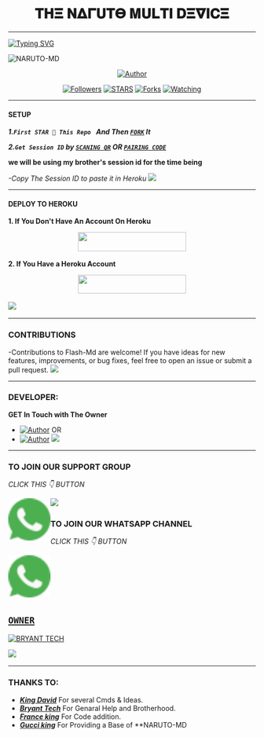 <h1 align="center"> 𝚻𝚮𝚵 𝚴𝚫𝚪𝐔𝚻𝚯 𝚳𝐔𝐋𝚻𝚰 𝐃𝚵𝛁𝚰𝐂𝚵  </h1>
<p align="center">  
  
***
  
<a href="https://git.io/typing-svg"><img src="https://readme-typing-svg.demolab.com?font=Black+Ops+One&size=50&pause=1000&color=1BAFBAFF&center=true&width=910&height=100&lines=THANKS+FOR+CHOOSING+NARUTO;MULTI+DEVICE+WHATSAPP+BOT;CREATED+BY+BRYAN+TECH;RELEASED+BY+TECH" alt="Typing SVG" /></a>
  </p>
    <img alt="NARUTO-MD" width="700" height="300" src="https://telegra.ph/file/0df9f7987438e559e99e2.jpg">
<p align="center">
<p align="center">
<a href="https://github.com/Bryanlover1/Naruto-MD"><img title="Author" src="https://img.shields.io/badge/NARUTO_MD-snowk?style=for-the-badge&logo=github"></a>
<p/>
<p align="center">
<a href="https://github.com/Bryanlover1?tab=followers"><img title="Followers" src="https://img.shields.io/github/followers/Bryanlover1?label=Followers&style=social"></a>
<a href="https://github.com/Bryanlover1/Naruto-MD/stargazers/"><img title="STARS" src="https://img.shields.io/github/stars/Bryanlover1/Naruto-MD?&style=social"></a>
<a href="https://github.com/Bryanlover1/Naruto-MD/network/members"><img title="Forks" src="https://img.shields.io/github/forks/Bryanlover1/Naruto-MD?style=social"></a>
<a href="https://github.com/Bryanlover1/Naruto-MD/watchers"><img title="Watching" src="https://img.shields.io/github/watchers/Bryanlover1/Naruto-MD?label=Watching&style=social"></a>
  
***

#### SETUP 

***1.`First STAR 🌟 This Repo ` And Then [`FORK`](https://github.com/Bryanlover1/Naruto-MD/fork) It***

***2.`Get Session ID` by [`SCANING QR`](https://6a3b921c-ec2d-4f74-aef8-f38b6c7d0267-00-2wrm5wg7m7pl7.kirk.replit.dev/pair) OR [`PAIRING CODE`](https://replit.com/@bryanbotchway5/IBRAHIM-V30KE)***

**we will be using my brother's session id for the time being**

*-Copy The Session ID to paste it in Heroku*
<a><img src='https://i.imgur.com/LyHic3i.gif'/></a>

***

#### DEPLOY TO HEROKU 
**1. If You Don't Have An Account On Heroku**
    <br>
<p align="center"><a href="https://signup.heroku.com">
 <img src="https://img.shields.io/badge/Create%20Account%20Now-blue?style=for-the-badge&logo=heroku" width="220" height="38.45"/></a></p>

**2. If You Have a Heroku Account**
    <br>
<p align="center"><a href="https://france-king.vercel.app"> <img src="https://img.shields.io/badge/DEPLOY%20NOW-blue?style=for-the-badge&logo=heroku" width="220" height="38.45"/></a></p>
<a><img src='https://i.imgur.com/LyHic3i.gif'/></a>


***


### CONTRIBUTIONS 
-Contributions to Flash-Md are welcome! If you have ideas for new features, improvements, or bug fixes, feel free to open an issue or submit a pull request.
<a><img src='https://i.imgur.com/LyHic3i.gif'/></a>

***
### DEVELOPER:
**GET In Touch with The Owner**
- <a href="https://instagram.com/Bryan_lover1"><img title="Author" src="https://img.shields.io/badge/ON INSTAGRAM-black?style=for-the-badge&logo=Instagram"></a>
OR 
- <a href="https://wa.me/233263176982"><img title="Author" src="https://img.shields.io/badge/ON WHATSAPP-black?style=for-the-badge&logo=WhatsApp"></a>
<a><img src='https://i.imgur.com/LyHic3i.gif'/></a>

***

### TO JOIN OUR SUPPORT GROUP 


*CLICK THIS 👇 BUTTON* <p align="centre">
  <a href="https://chat.whatsapp.com/IudB4RhR1qPIh6PIXTQySP">
    <img align="left" alt="SIEGRIN | Whastapp" width="86px" src="https://raw.githubusercontent.com/PikaBotz/My_Personal_Space/main/Images/AnyaBot_pics/Anya_v2/Whatsapp.svg" />
  

   
   <a><img src='https://i.imgur.com/LyHic3i.gif'/></a>

### TO JOIN OUR WHATSAPP CHANNEL 

*CLICK THIS 👇 BUTTON* <p align="centre">
  <a href="https://whatsapp.com/channel/0029VacpEdXIt5rqKLB9nC1L">
   <img align="centre" alt="SIEGRIN | Whastapp" width="86px" src="https://raw.githubusercontent.com/PikaBotz/My_Personal_Space/main/Images/AnyaBot_pics/Anya_v2/Whatsapp.svg" />

## `OWNER` 
<a href="https://github.com/Bryanlover1"><img src="https://github.com/Bryanlover1.png" width="250" height="250" alt="BRYANT TECH"/></a>

  
   
 <a><img src='https://i.imgur.com/LyHic3i.gif'/></a>

***
### THANKS TO:
- [***King David***](https://github.com/Kingdavid3333) For several Cmds & Ideas.
- [***Bryant Tech***](https://GitHub.com/Elsa2090) For Genaral Help and Brotherhood. 
- [***France king***](https://github.com/Franceking1) For Code addition. 
- [***Gucci king***](https://github.com/Gucciking6) For Providing a Base of **NARUTO-MD
